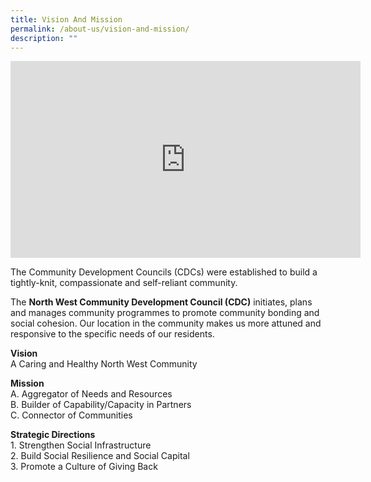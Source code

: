 ```yaml
---
title: Vision And Mission
permalink: /about-us/vision-and-mission/
description: ""
---
```

<iframe width="560" height="315" src="https://www.youtube.com/embed/ME1m9REoi54" title="YouTube video player" frameborder="0" allow="accelerometer; autoplay; clipboard-write; encrypted-media; gyroscope; picture-in-picture" allowfullscreen></iframe>

The Community Development Councils (CDCs) were established to build a tightly-knit, compassionate and self-reliant community. 

The **North West Community Development Council (CDC)** initiates, plans and manages community programmes to promote community bonding and social cohesion. Our location in the community makes us more attuned and responsive to the specific needs of our residents.

**Vision**  
A Caring and Healthy North West Community  

**Mission**  
A\. Aggregator of Needs and Resources  
B\. Builder of Capability/Capacity in Partners  
C\. Connector of Communities

**Strategic Directions**  
1\. Strengthen Social Infrastructure  
2\. Build Social Resilience and Social Capital  
3\. Promote a Culture of Giving Back